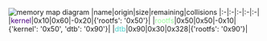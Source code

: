 ![memory map diagram](tests.test_docs_collisions.png)
|name|origin|size|remaining|collisions
|:-|:-|:-|:-|:-|
|<span style='color:indigo'>kernel</span>|0x10|0x60|-0x20|{'rootfs': '0x50'}|
|<span style='color:palegreen'>rootfs</span>|0x50|0x50|-0x10|{'kernel': '0x50', 'dtb': '0x90'}|
|<span style='color:mediumturquoise'>dtb</span>|0x90|0x30|0x328|{'rootfs': '0x90'}|
